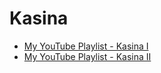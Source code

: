 # Kasina

- [My YouTube Playlist - Kasina I](https://www.youtube.com/playlist?list=PLk74A6Qy7X1RtclMfg6N2L-4DWeq6wUCb)
- [My YouTube Playlist - Kasina II](https://www.youtube.com/playlist?list=PLk74A6Qy7X1RKRJLevqj1j6lRNVDhbpfj)

